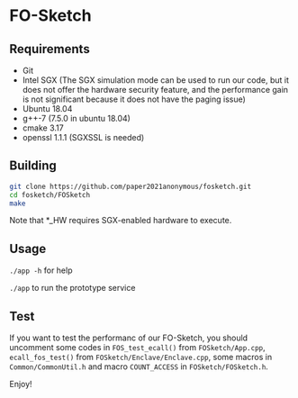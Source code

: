 # FO-Sketch


## Requirements

* Git
* Intel SGX (The SGX simulation mode can be used to run our code, but it does not offer the hardware security feature, and
  the performance gain is not significant because it does not have the paging issue)
* Ubuntu 18.04
* g++-7 (7.5.0 in ubuntu 18.04)
* cmake 3.17
* openssl 1.1.1 (SGXSSL is needed)

## Building

```bash
git clone https://github.com/paper2021anonymous/fosketch.git
cd fosketch/FOSketch
make
```
Note that *_HW requires SGX-enabled hardware to execute.

## Usage
`./app -h` for help

`./app` to run the prototype service

## Test
If you want to test the performanc of our FO-Sketch, you should uncomment some codes in `FOS_test_ecall()` from `FOSketch/App.cpp`, `ecall_fos_test()` from `FOSketch/Enclave/Enclave.cpp`, some macros in `Common/CommonUtil.h` and macro `COUNT_ACCESS` in `FOSketch/FOSketch.h`.

Enjoy!

